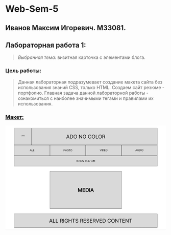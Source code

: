 # Web-Sem-5

## Иванов Максим Игоревич. M33081.

## Лабораторная работа 1:

> _Выбранная тема:_ визитная карточка с элементами блога.

### Цель работы:

> Данная лабораторная подразумевает создание макета сайта без использования знаний CSS,
> только HTML. Создаем сайт резюме - портфолио. Главная задача данной лабораторной работы -
> ознакомиться с наиболее значимыми тегами и правилами их использования.

### [Макет:](https://www.figma.com/file/Hojq5EKqZPEdexlVdJsmOO/Ado-No-Color-Portfolio's-site?node-id=0%3A1)

![alt text](readme_content/layout_1.png)